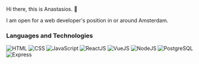 Hi there, this is Anastasios. 👋

I am open for a web developer's position in or around Amsterdam.


### Languages and Technologies
 ![HTML](https://img.shields.io/badge/-HTML-090909?style=for-the-badge&logo=html5)
 ![CSS](https://img.shields.io/badge/-CSS-090909?style=for-the-badge&logo=css3)
 ![JavaScript](https://img.shields.io/badge/-JavaScript-090909?style=for-the-badge&logo=JavaScript)
 ![ReactJS](https://img.shields.io/badge/-React-090909?style=for-the-badge&logo=React)
 ![VueJS](https://img.shields.io/badge/-Vue-090909?style=for-the-badge&logo=Vue.js)
 ![NodeJS](https://img.shields.io/badge/-Node.Js-090909?style=for-the-badge&logo=Node.js)
 ![PostgreSQL](https://img.shields.io/badge/-PostgreSQL-090909?style=for-the-badge&logo=PostgreSQL)
 ![Express](https://img.shields.io/badge/-Express-090909?style=for-the-badge&logo=Express)


<!---
AnastasiosPas/AnastasiosPas is a ✨ special ✨ repository because its `README.md` (this file) appears on your GitHub profile.
You can click the Preview link to take a look at your changes.
--->

